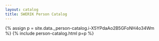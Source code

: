 ```yaml
---
layout: catalog
title: SWERIK Person Catalog
---
```

{% assign p = site.data._person-catalog.i-X5YPdaAo2B5GFoNH4o34Wm %}
{% include person-catalog.html p=p %}

